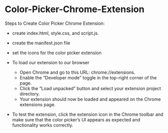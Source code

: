 # Color-Picker-Chrome-Extension

Steps to Create Color Picker Chrome Extension:

- create  index.html, style.css, and script.js.
- create the manifest.json file
- set the icons for the color picker extension
- To load our extension to our browser

  - Open Chrome and go to this URL: chrome://extensions.
  - Enable the “Developer mode” toggle in the top-right corner of the page.
  - Click the “Load unpacked” button and select your extension project directory.
  - Your extension should now be loaded and appeared on the Chrome extensions page.
 
- To test the extension, click the extension icon in the Chrome toolbar and make sure that the color picker’s UI appears as expected and functionality works correctly.
